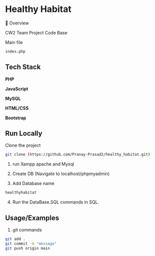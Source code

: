 
# Healthy Habitat


🚀 Overview

CW2 Team Project Code Base

Main file 

```bash
index.php
```

## Tech Stack

**PHP**

**JavaScript**

**MySQL**

**HTML/CSS**

**Bootstrap**
## Run Locally

Clone the project

```bash
git clone (https://github.com/Pranay-Prasad2/healthy_habitat.git)
```


1. run Xampp apache and Mysql

2. Create DB (Navigate to localhost/phpmyadmin)

3. Add Database name

```bash
healthyhabitat
```

4. Run the DataBase.SQL commands in SQL.

## Usage/Examples

1. git commands
```bash
git add .
git commit -m "message"
git push origin main
```
